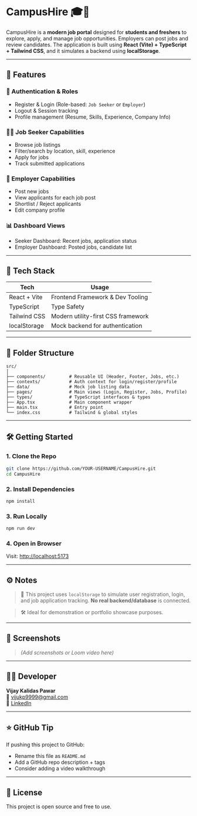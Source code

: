 # CampusHire 🎓💼

CampusHire is a **modern job portal** designed for **students and freshers** to explore, apply, and manage job opportunities. Employers can post jobs and review candidates. The application is built using **React (Vite) + TypeScript + Tailwind CSS**, and it simulates a backend using **localStorage**.

---

## 🚀 Features

### 👥 Authentication & Roles
- Register & Login (Role-based: `Job Seeker` or `Employer`)
- Logout & Session tracking
- Profile management (Resume, Skills, Experience, Company Info)

### 🧑‍💻 Job Seeker Capabilities
- Browse job listings
- Filter/search by location, skill, experience
- Apply for jobs
- Track submitted applications

### 🏢 Employer Capabilities
- Post new jobs
- View applicants for each job post
- Shortlist / Reject applicants
- Edit company profile

### 📊 Dashboard Views
- Seeker Dashboard: Recent jobs, application status
- Employer Dashboard: Posted jobs, candidate list

---

## 🧰 Tech Stack

| Tech            | Usage                              |
|-----------------|-------------------------------------|
| React + Vite    | Frontend Framework & Dev Tooling    |
| TypeScript      | Type Safety                         |
| Tailwind CSS    | Modern utility-first CSS framework  |
| localStorage    | Mock backend for authentication     |

---

## 📁 Folder Structure

```
src/
│
├── components/         # Reusable UI (Header, Footer, Jobs, etc.)
├── contexts/           # Auth context for login/register/profile
├── data/               # Mock job listing data
├── pages/              # Main views (Login, Register, Jobs, Profile)
├── types/              # TypeScript interfaces & types
├── App.tsx             # Main component wrapper
├── main.tsx            # Entry point
└── index.css           # Tailwind & global styles
```

---

## 🛠️ Getting Started

### 1. Clone the Repo
```bash
git clone https://github.com/YOUR-USERNAME/CampusHire.git
cd CampusHire
```

### 2. Install Dependencies
```bash
npm install
```

### 3. Run Locally
```bash
npm run dev
```

### 4. Open in Browser
Visit: [http://localhost:5173](http://localhost:5173)

---

## ⚙️ Notes

> 🔐 This project uses `localStorage` to simulate user registration, login, and job application tracking. **No real backend/database** is connected.

> 🛠️ Ideal for demonstration or portfolio showcase purposes.

---

## 📸 Screenshots

> _(Add screenshots or Loom video here)_

---

## 👨‍💻 Developer

**Vijay Kalidas Pawar**  
📧 vijukp9999@gmail.com  
🔗 [LinkedIn](https://www.linkedin.com/in/vijay-pawar-0542432b2/?originalSubdomain=in)

---

## ⭐ GitHub Tip

If pushing this project to GitHub:
- Rename this file as `README.md`
- Add a GitHub repo description + tags
- Consider adding a video walkthrough

---

## 📃 License

This project is open source and free to use.
